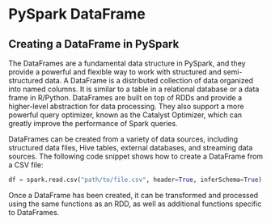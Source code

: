 # PySpark DataFrame

## Creating a DataFrame in PySpark

The DataFrames are a fundamental data structure in PySpark, and they provide a powerful and flexible way to work with structured and semi-structured data. A DataFrame is a distributed collection of data organized into named columns. It is similar to a table in a relational database or a data frame in R/Python. DataFrames are built on top of RDDs and provide a higher-level abstraction for data processing. They also support a more powerful query optimizer, known as the Catalyst Optimizer, which can greatly improve the performance of Spark queries.

DataFrames can be created from a variety of data sources, including structured data files, Hive tables, external databases, and streaming data sources. The following code snippet shows how to create a DataFrame from a CSV file:

```py
df = spark.read.csv("path/to/file.csv", header=True, inferSchema=True)
```

Once a DataFrame has been created, it can be transformed and processed using the same functions as an RDD, as well as additional functions specific to DataFrames.